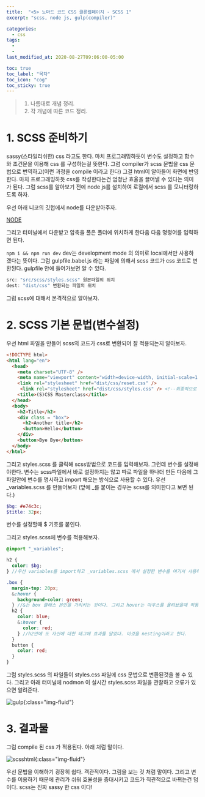 ```yaml
---
title:  "<5> 노마드 코드 CSS 클론웹페이지 - SCSS 1"
excerpt: "scss, node js, gulp(compiler)"

categories:
  - css
tags:
  - 
  - 
last_modified_at: 2020-08-27T09:06:00-05:00

toc: true
toc_label: "목차"
toc_icon: "cog"
toc_sticky: true
---
```


> 1. 나름대로 개념 정리.  
> 2. 각 개념에 따른 코드 정리.  


# 1. SCSS 준비하기

sassy(스타일리쉬한) css 라고도 한다. 마치 프로그래밍하듯이 변수도 설정하고 함수와 조건문을 이용해 css 를 구성하는걸 뜻한다. 그럼 compiler가 scss 문법을 css 문법으로 번역하고(이런 과정을 compile 이라고 한다) 그걸 html이 알아들어 화면에 반영한다. 마치 프로그래밍하듯 css를 작성한다는건 엄청난 효율을 끌어낼 수 있다는 의미가 된다. 그럼 scss를 알아보기 전에 node js를 설치하여 로컬에서 scss 를 모니터링하도록 하자.

우선 아래 니코의 깃헙에서 node를 다운받아주자.


[NODE](https://github.com/nomadcoders/scss-masterclass)

그리고 터미널에서 다운받고 압축을 풀은 폴더에 위치하게 한다음 다음 명령어를 입력하면 된다.

`npm i && npm run dev` dev는 development mode 의 의미로 local에서만 사용하겠다는 뜻이다. 그럼 gulpfile.babel.js 라는 파일에 의해서 scss 코드가 css 코드로 변환된다. gulpfile 안에 들어가보면 알 수 있다.

```javascript
src: "src/scss/styles.scss" 원본파일의 위치
dest: "dist/css" 변환되는 파일의 위치
```

그럼 scss에 대해서 본격적으로 알아보자.

# 2. SCSS 기본 문법(변수설정)

우선 html 파일을 만들어 scss의 코드가 css로 변환되어 잘 적용되는지 알아보자.


```html
<!DOCTYPE html>
<html lang="en">
  <head>
    <meta charset="UTF-8" />
    <meta name="viewport" content="width=device-width, initial-scale=1.0" />
    <link rel="stylesheet" href="dist/css/reset.css" />
     <link rel="stylesheet" href="dist/css/styles.css" /> <!--최종적으로 변환되어 적용되는 파일은 css 파일인것이다. -->
    <title>(S)CSS Masterclass</title>
  </head>
  <body>
    <h2>Title</h2>
    <div class = "box">
      <h2>Another title</h2>
      <button>Hello</button>
    </div>
    <button>Bye Bye</button>
  </body>
</html>
```

그리고 styles.scss 를 클릭해 scss방법으로 코드를 입력해보자. 그런데 변수를 설정해야한다. 변수는 scss파일에서 바로 설정하지는 않고 따로 파일을 하나더 만든 다음에 그 파일안에 변수를 명시하고 import 해오는 방식으로 사용할 수 있다. 우선 _variables.scss 를 만들어보자 (앞에 _를 붙이는 경우는 scss를 의미한다고 보면 된다.)

```scss
$bg: #e74c3c;
$title: 32px;
```

변수를 설정할때 $ 기호를 붙인다.

그리고 styles.scss에 변수를 적용해보자.


```scss
@import "_variables";

h2 {
  color: $bg;
} //우선 variables를 import하고 _variables.scss 에서 설정한 변수를 여기서 사용하였다.

.box {
  margin-top: 20px;
  &:hover {
    background-color: green;
  } //&는 box 클래스 본인을 가리키는 것이다. 그리고 hover는 마우스를 올려놨을때 작동되게 한다.
  h2 {
    color: blue;
    &:hover {
      color: red;
    } //h2안에 또 자신에 대한 태그에 효과를 달았다. 이것을 nesting이라고 한다.
  }
  button {
    color: red;
  }
}
```

그럼 styles.scss 의 파일들이 styles.css 파일에 css 문법으로 변환된것을 볼 수 있다. 그리고 아래 터미널에 nodmon 이 실시간 styles.scss 파일을 관찰하고 오류가 있으면 알려준다. 


![gulp](https://yeonghunko.github.io/assets/img/css/gulp.png){:class="img-fluid"}


# 3. 결과물

그럼 compile 된 css 가 적용된다. 아래 처럼 말이다.

![scsshtml](https://yeonghunko.github.io/assets/img/css/scsshtml.png){:class="img-fluid"}

우선 문법을 이해하기 굉장히 쉽다. 객관적이다. 그림을 보는 것 처럼 말이다. 그리고 변수를 이용하기 때문에 관리가 쉬워 효율성을 증대시키고 코드가 직관적으로 바뀌는건 덤이다. scss는 진짜 sassy 한 css 이다!
